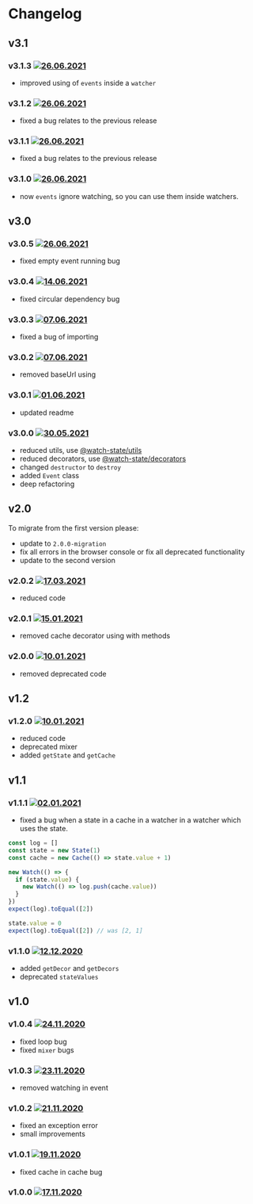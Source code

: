 # Changelog
## v3.1
### v3.1.3 [![26.06.2021](https://img.shields.io/date/1624727511)](https://github.com/d8corp/watch-state/tree/v3.1.3)
- improved using of `events` inside a `watcher`
### v3.1.2 [![26.06.2021](https://img.shields.io/date/1624721815)](https://github.com/d8corp/watch-state/tree/v3.1.2)
- fixed a bug relates to the previous release
### v3.1.1 [![26.06.2021](https://img.shields.io/date/1624708139)](https://github.com/d8corp/watch-state/tree/v3.1.1)
- fixed a bug relates to the previous release
### v3.1.0 [![26.06.2021](https://img.shields.io/date/1624697477)](https://github.com/d8corp/watch-state/tree/v3.1.0)
- now `events` ignore watching, so you can use them inside watchers.
## v3.0
### v3.0.5 [![26.06.2021](https://img.shields.io/date/1624665964)](https://github.com/d8corp/watch-state/tree/v3.0.5)
- fixed empty event running bug
### v3.0.4 [![14.06.2021](https://img.shields.io/date/1623676637)](https://github.com/d8corp/watch-state/tree/v3.0.4)
- fixed circular dependency bug
### v3.0.3 [![07.06.2021](https://img.shields.io/date/1623095628)](https://github.com/d8corp/watch-state/tree/v3.0.3)
- fixed a bug of importing
### v3.0.2 [![07.06.2021](https://img.shields.io/date/1623091679)](https://github.com/d8corp/watch-state/tree/v3.0.2)
- removed baseUrl using
### v3.0.1 [![01.06.2021](https://img.shields.io/date/1622501057)](https://github.com/d8corp/watch-state/tree/v3.0.1)
- updated readme
### v3.0.0 [![30.05.2021](https://img.shields.io/date/1622401326)](https://github.com/d8corp/watch-state/tree/v3.0.0)
- reduced utils, use [@watch-state/utils](https://github.com/d8corp/watch-state-utils)
- reduced decorators, use [@watch-state/decorators](https://github.com/d8corp/watch-state-decorators)
- changed `destructor` to `destroy`
- added `Event` class
- deep refactoring
## v2.0
To migrate from the first version please:
 - update to `2.0.0-migration`
 - fix all errors in the browser console or fix all deprecated functionality
 - update to the second version
### v2.0.2 [![17.03.2021](https://img.shields.io/date/1616008072)](https://github.com/d8corp/watch-state/tree/v2.0.2)
- reduced code
### v2.0.1 [![15.01.2021](https://img.shields.io/date/1610742353)](https://github.com/d8corp/watch-state/tree/v2.0.1)
- removed cache decorator using with methods
### v2.0.0 [![10.01.2021](https://img.shields.io/date/1610305726)](https://github.com/d8corp/watch-state/tree/v2.0.0)
- removed deprecated code
## v1.2
### v1.2.0 [![10.01.2021](https://img.shields.io/date/1610235777)](https://github.com/d8corp/watch-state/tree/v1.2.0)
- reduced code
- deprecated mixer
- added `getState` and `getCache`
## v1.1
### v1.1.1 [![02.01.2021](https://img.shields.io/date/1609546969)](https://github.com/d8corp/watch-state/tree/v1.1.1)
- fixed a bug when a state in a cache in a watcher in a watcher which uses the state.
```typescript
const log = []
const state = new State(1)
const cache = new Cache(() => state.value + 1)

new Watch(() => {
  if (state.value) {
    new Watch(() => log.push(cache.value))
  }
})
expect(log).toEqual([2])

state.value = 0
expect(log).toEqual([2]) // was [2, 1]
```
### v1.1.0 [![12.12.2020](https://img.shields.io/date/1607790401)](https://github.com/d8corp/watch-state/tree/v1.1.0)
- added `getDecor` and `getDecors`
- deprecated `stateValues`
## v1.0
### v1.0.4 [![24.11.2020](https://img.shields.io/date/1606251184)](https://github.com/d8corp/watch-state/tree/v1.0.4)
- fixed loop bug
- fixed `mixer` bugs
### v1.0.3 [![23.11.2020](https://img.shields.io/date/1606154418)](https://github.com/d8corp/watch-state/tree/v1.0.3)
- removed watching in event
### v1.0.2 [![21.11.2020](https://img.shields.io/date/1605944067)](https://github.com/d8corp/watch-state/tree/v1.0.2)
- fixed an exception error
- small improvements
### v1.0.1 [![19.11.2020](https://img.shields.io/date/1605817142)](https://github.com/d8corp/watch-state/tree/v1.0.1)
- fixed cache in cache bug
### v1.0.0 [![17.11.2020](https://img.shields.io/date/1605636703)](https://github.com/d8corp/watch-state/tree/v1.0.0)
